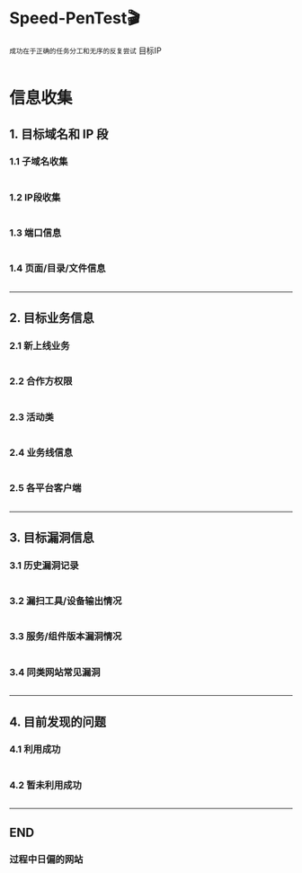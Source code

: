 # Speed-PenTest🎬

`成功在于正确的任务分工和无序的反复尝试`
目标IP

```

```

# 信息收集
## 1. 目标域名和 IP 段
### 1.1 子域名收集
```

```

### 1.2 IP段收集
```

```

### 1.3 端口信息
```

```

### 1.4 页面/目录/文件信息
```

```

---

## 2. 目标业务信息
### 2.1 新上线业务
```

```

### 2.2 合作方权限
```

```

### 2.3 活动类
```

```

### 2.4 业务线信息
```

```

### 2.5 各平台客户端
```

```

---

## 3. 目标漏洞信息
### 3.1 历史漏洞记录
```

```

### 3.2 漏扫工具/设备输出情况
```

```

### 3.3 服务/组件版本漏洞情况
```

```

### 3.4 同类网站常见漏洞
```

```

---

## 4. 目前发现的问题
### 4.1 利用成功
```

```

### 4.2 暂未利用成功
```

```

---

## END
### 过程中日偏的网站
```

```


